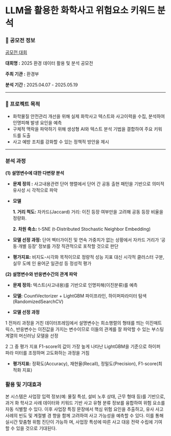 # LLM을 활용한 화학사고 위험요소 키워드 분석

### 📌 공모전 정보
[공모전 대회](https://konetic.or.kr/ecothon/main.do)

**대회명 :** 2025 환경 데이터 활용 및 분석 공모전

**주최 기관 :** 환경부

**분석 기간 :** 2025.04.07 - 2025.05.19

---
### 📌 프로젝트 목적
- 화학물질 안전관리 개선을 위해 실제 화학사고 텍스트와 사고이력을 수집, 분석하여 인명피해 발생 요인을 예측 
- 구체적 맥락을 파악하기 위해 생성형 AI와 텍스트 분석 기법을 결합하여 주요 키워드를 도출 
- 사고 예방 조치를 강화할 수 있는 정책적 방안을 제시

---
### 분석 과정
**(1) 설명변수에 대한 다변량 분석**
- **문제 정의 :** 사고내용관련 단어 행렬에서 단어 간 공동 출현 패턴을 기반으로 의미적 유사성 시
각적으로 파악

- **모델**

  **1. 거리 척도:** 자카드(Jaccard) 거리: 이진 등장 여부만을 고려해 공동 등장 비율을 정량화.

  **2. 차원 축소:** t-SNE (t-Distributed Stochastic Neighbor Embedding)

- **모델 선정 과정:** 단어 벡터가이진 및 연속 가중치가 없는 상황에서 자카드 거리가 ‘공동·개별
등장’ 정보를 가장 직관적으로 포착할 것으로 판단

- **평가지표:** 비지도-시각화 목적이므로 정량적 성능 지표 대신 시각적 클러스터 구분, 실무 도메
인 용어군 일관성 등 정성적 평가

**(2) 설명변수와 반응변수간의 관계 파악**

- **문제 정의:** 텍스트(사고내용)를 기반으로 인명피해(이진분류)를 예측

- **모델:** CountVectorizer + LightGBM 파이프라인, 하이퍼파라미터 탐색(RandomizedSearchCV)

- **모델 선정 과정**

1 전처리 과정을 거친 데이터프레임에서 설명변수는 희소행렬의 형태를 띄는 이진매트릭스, 반응변수는 이진값을 가지는 변수이므로 이들의 관계를 잘 파악할 수 있는 부스팅 계열의 머신러닝 모델을 선정

2 그 중 평가 지표 F1-score의 값이 가장 높게 나타난 LightGBM을 기준으로 하이퍼 파라 미터를 조정하며 고도화하는 과정을 거침

- **평가지표:** 정확도(Accuracy), 재현율(Recall), 정밀도(Precision), F1-score(최적화 지표)


### 활용 및 기대효과
본 시스템은 사업장 입력 정보(예: 물질 특성, 설비 노후 상태, 근무 형태 등)를 기반으로, 과거 화 학사고 사례 데이터와 키워드 기반 사고 유형 분류 정보를 융합하여 위험 요소를 자동 식별할 수 있다. 이후 사업장 특징 문장에서 핵심 위험 요인을 추출하고, 유사 사고 사례의 빈도 및 계절별 경 향을 함께 고려하여 사고 가능성을 예측할 수 있다. 이를 통해 실시간 맞춤형 위험 진단이 가능하 며, 사업장 특성에 따른 사고 대응 전략 수립에 기여할 수 있을 것으로 기대된다.


